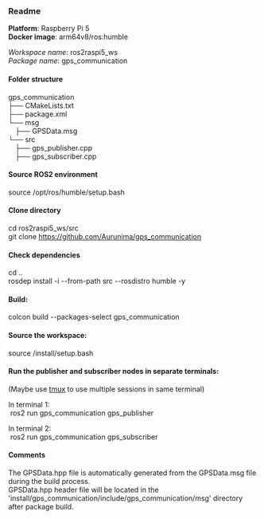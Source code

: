 ### Readme

**Platform**: Raspberry Pi 5 \
**Docker image**: arm64v8/ros:humble

_Workspace name_: ros2raspi5_ws \
_Package name_: gps_communication

#### Folder structure
gps_communication \
├── CMakeLists.txt \
├── package.xml \
└── msg \
&emsp;├── GPSData.msg \
└── src \
&emsp;├── gps_publisher.cpp \
&emsp;├── gps_subscriber.cpp

#### Source ROS2 environment
source /opt/ros/humble/setup.bash

#### Clone directory
cd ros2raspi5_ws/src \
git clone https://github.com/Aurunima/gps_communication

#### Check dependencies
cd .. \
rosdep install -i --from-path src --rosdistro humble -y

#### Build:
colcon build --packages-select gps_communication

#### Source the workspace:
source /install/setup.bash

#### Run the publisher and subscriber nodes in separate terminals:
(Maybe use [tmux](https://www.redhat.com/sysadmin/introduction-tmux-linux) to use multiple sessions in same terminal)

In terminal 1: \
&nbsp;ros2 run gps_communication gps_publisher

In terminal 2: \
&nbsp;ros2 run gps_communication gps_subscriber

#### Comments

The GPSData.hpp file is automatically generated from the GPSData.msg file during the build process. \
GPSData.hpp header file will be located in the 'install/gps_communication/include/gps_communication/msg' directory after package build.
